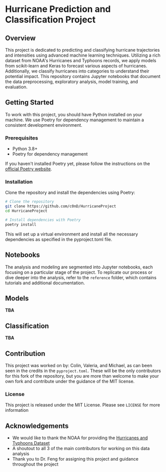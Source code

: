 # Hurricane Prediction and Classification Project

## Overview

This project is dedicated to predicting and classifying hurricane trajectories and intensities using advanced machine learning techniques. Utilizing a rich dataset from NOAA's Hurricanes and Typhoons records, we apply models from scikit-learn and Keras to forecast various aspects of hurricanes. Additionally, we classify hurricanes into categories to understand their potential impact. This repository contains Jupyter notebooks that document the data preprocessing, exploratory analysis, model training, and evaluation.

## Getting Started

To work with this project, you should have Python installed on your machine. We use Poetry for dependency management to maintain a consistent development environment.

### Prerequisites

- Python 3.8+
- Poetry for dependency management

If you haven't installed Poetry yet, please follow the instructions on the [official Poetry website](https://python-poetry.org/docs/).

### Installation

Clone the repository and install the dependencies using Poetry:

```bash
# Clone the repository
git clone https://github.com/c0nD/HurricaneProject
cd HurricaneProject

# Install dependencies with Poetry
poetry install
```
This will set up a virtual environment and install all the necessary dependencies as specified in the pyproject.toml file.  

## Notebooks
The analysis and modeling are segmented into Jupyter notebooks, each focusing on a particular stage of the project. To replicate our process or dive deeper into the analysis, refer to the `reference` folder, which contains tutorials and additional documentation.

## Models

**TBA**

## Classification

**TBA**

## Contribution
This project was worked on by: Colin, Valeria, and Michael, as can been seen in the credits in the `pyproject.toml`. These will be the only contributors for this fork of the repository, but you are more than welcome to make your own fork and contribute under the guidance of the MIT license.

### License
This project is released under the MIT License. Please see `LICENSE` for more information

## Acknowledgements
- We would like to thank the NOAA for providing the [Hurricanes and Typhoons Dataset](https://www.kaggle.com/datasets/noaa/hurricane-database)
- A shoutout to all 3 of the main contributors for working on this data analysis
- Thank you to Dr. Feng for assigning this project and guidance throughout the project

